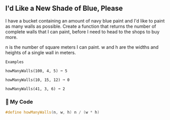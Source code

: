 ## I'd Like a New Shade of Blue, Please

I have a bucket containing an amount of navy blue paint and I'd like to paint as many walls as possible. Create a function that returns the number of complete walls that I can paint, before I need to head to the shops to buy more.

n is the number of square meters I can paint.
w and h are the widths and heights of a single wall in meters.
```
Examples

howManyWalls(100, 4, 5) ➞ 5

howManyWalls(10, 15, 12) ➞ 0

howManyWalls(41, 3, 6) ➞ 2
```
### 📘 My Code
```c++
#define howManyWalls(n, w, h) n / (w * h)
```
